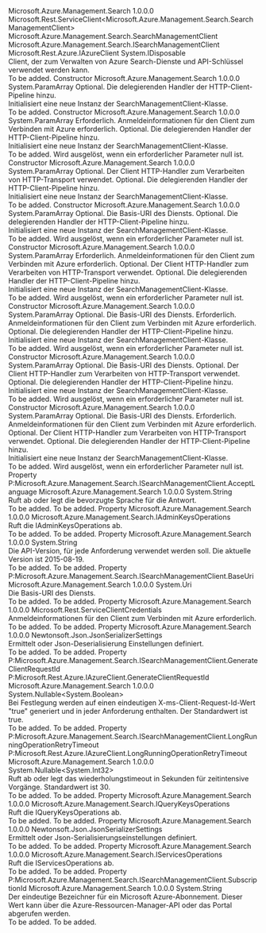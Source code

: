 <Type Name="SearchManagementClient" FullName="Microsoft.Azure.Management.Search.SearchManagementClient">
  <TypeSignature Language="C#" Value="public class SearchManagementClient : Microsoft.Rest.ServiceClient&lt;Microsoft.Azure.Management.Search.SearchManagementClient&gt;, IDisposable, Microsoft.Azure.Management.Search.ISearchManagementClient, Microsoft.Rest.Azure.IAzureClient" />
  <TypeSignature Language="ILAsm" Value=".class public auto ansi beforefieldinit SearchManagementClient extends Microsoft.Rest.ServiceClient`1&lt;class Microsoft.Azure.Management.Search.SearchManagementClient&gt; implements class Microsoft.Azure.Management.Search.ISearchManagementClient, class Microsoft.Rest.Azure.IAzureClient, class System.IDisposable" />
  <TypeSignature Language="DocId" Value="T:Microsoft.Azure.Management.Search.SearchManagementClient" />
  <TypeSignature Language="VB.NET" Value="Public Class SearchManagementClient&#xA;Inherits ServiceClient(Of SearchManagementClient)&#xA;Implements IAzureClient, IDisposable, ISearchManagementClient" />
  <TypeSignature Language="F#" Value="type SearchManagementClient = class&#xA;    inherit ServiceClient&lt;SearchManagementClient&gt;&#xA;    interface ISearchManagementClient&#xA;    interface IDisposable&#xA;    interface IAzureClient" />
  <AssemblyInfo>
    <AssemblyName>Microsoft.Azure.Management.Search</AssemblyName>
    <AssemblyVersion>1.0.0.0</AssemblyVersion>
  </AssemblyInfo>
  <Base>
    <BaseTypeName>Microsoft.Rest.ServiceClient&lt;Microsoft.Azure.Management.Search.SearchManagementClient&gt;</BaseTypeName>
    <BaseTypeArguments>
      <BaseTypeArgument TypeParamName="!0">Microsoft.Azure.Management.Search.SearchManagementClient</BaseTypeArgument>
    </BaseTypeArguments>
  </Base>
  <Interfaces>
    <Interface>
      <InterfaceName>Microsoft.Azure.Management.Search.ISearchManagementClient</InterfaceName>
    </Interface>
    <Interface>
      <InterfaceName>Microsoft.Rest.Azure.IAzureClient</InterfaceName>
    </Interface>
    <Interface>
      <InterfaceName>System.IDisposable</InterfaceName>
    </Interface>
  </Interfaces>
  <Docs>
    <summary>
            Client, der zum Verwalten von Azure Search-Dienste und API-Schlüssel verwendet werden kann.
            </summary>
    <remarks>To be added.</remarks>
  </Docs>
  <Members>
    <Member MemberName=".ctor">
      <MemberSignature Language="C#" Value="protected SearchManagementClient (params System.Net.Http.DelegatingHandler[] handlers);" />
      <MemberSignature Language="ILAsm" Value=".method familyhidebysig specialname rtspecialname instance void .ctor(class System.Net.Http.DelegatingHandler[] handlers) cil managed" />
      <MemberSignature Language="DocId" Value="M:Microsoft.Azure.Management.Search.SearchManagementClient.#ctor(System.Net.Http.DelegatingHandler[])" />
      <MemberSignature Language="VB.NET" Value="Protected Sub New (ParamArray handlers As DelegatingHandler())" />
      <MemberSignature Language="F#" Value="new Microsoft.Azure.Management.Search.SearchManagementClient : System.Net.Http.DelegatingHandler[] -&gt; Microsoft.Azure.Management.Search.SearchManagementClient" Usage="new Microsoft.Azure.Management.Search.SearchManagementClient handlers" />
      <MemberType>Constructor</MemberType>
      <AssemblyInfo>
        <AssemblyName>Microsoft.Azure.Management.Search</AssemblyName>
        <AssemblyVersion>1.0.0.0</AssemblyVersion>
      </AssemblyInfo>
      <Parameters>
        <Parameter Name="handlers" Type="System.Net.Http.DelegatingHandler[]">
          <Attributes>
            <Attribute>
              <AttributeName>System.ParamArray</AttributeName>
            </Attribute>
          </Attributes>
        </Parameter>
      </Parameters>
      <Docs>
        <param name="handlers">
            Optional. Die delegierenden Handler der HTTP-Client-Pipeline hinzu.
            </param>
        <summary>
            Initialisiert eine neue Instanz der SearchManagementClient-Klasse.
            </summary>
        <remarks>To be added.</remarks>
      </Docs>
    </Member>
    <Member MemberName=".ctor">
      <MemberSignature Language="C#" Value="public SearchManagementClient (Microsoft.Rest.ServiceClientCredentials credentials, params System.Net.Http.DelegatingHandler[] handlers);" />
      <MemberSignature Language="ILAsm" Value=".method public hidebysig specialname rtspecialname instance void .ctor(class Microsoft.Rest.ServiceClientCredentials credentials, class System.Net.Http.DelegatingHandler[] handlers) cil managed" />
      <MemberSignature Language="DocId" Value="M:Microsoft.Azure.Management.Search.SearchManagementClient.#ctor(Microsoft.Rest.ServiceClientCredentials,System.Net.Http.DelegatingHandler[])" />
      <MemberSignature Language="VB.NET" Value="Public Sub New (credentials As ServiceClientCredentials, ParamArray handlers As DelegatingHandler())" />
      <MemberSignature Language="F#" Value="new Microsoft.Azure.Management.Search.SearchManagementClient : Microsoft.Rest.ServiceClientCredentials * System.Net.Http.DelegatingHandler[] -&gt; Microsoft.Azure.Management.Search.SearchManagementClient" Usage="new Microsoft.Azure.Management.Search.SearchManagementClient (credentials, handlers)" />
      <MemberType>Constructor</MemberType>
      <AssemblyInfo>
        <AssemblyName>Microsoft.Azure.Management.Search</AssemblyName>
        <AssemblyVersion>1.0.0.0</AssemblyVersion>
      </AssemblyInfo>
      <Parameters>
        <Parameter Name="credentials" Type="Microsoft.Rest.ServiceClientCredentials" />
        <Parameter Name="handlers" Type="System.Net.Http.DelegatingHandler[]">
          <Attributes>
            <Attribute>
              <AttributeName>System.ParamArray</AttributeName>
            </Attribute>
          </Attributes>
        </Parameter>
      </Parameters>
      <Docs>
        <param name="credentials">
            Erforderlich. Anmeldeinformationen für den Client zum Verbinden mit Azure erforderlich.
            </param>
        <param name="handlers">
            Optional. Die delegierenden Handler der HTTP-Client-Pipeline hinzu.
            </param>
        <summary>
            Initialisiert eine neue Instanz der SearchManagementClient-Klasse.
            </summary>
        <remarks>To be added.</remarks>
        <exception cref="T:System.ArgumentNullException">
            Wird ausgelöst, wenn ein erforderlicher Parameter null ist.
            </exception>
      </Docs>
    </Member>
    <Member MemberName=".ctor">
      <MemberSignature Language="C#" Value="protected SearchManagementClient (System.Net.Http.HttpClientHandler rootHandler, params System.Net.Http.DelegatingHandler[] handlers);" />
      <MemberSignature Language="ILAsm" Value=".method familyhidebysig specialname rtspecialname instance void .ctor(class System.Net.Http.HttpClientHandler rootHandler, class System.Net.Http.DelegatingHandler[] handlers) cil managed" />
      <MemberSignature Language="DocId" Value="M:Microsoft.Azure.Management.Search.SearchManagementClient.#ctor(System.Net.Http.HttpClientHandler,System.Net.Http.DelegatingHandler[])" />
      <MemberSignature Language="VB.NET" Value="Protected Sub New (rootHandler As HttpClientHandler, ParamArray handlers As DelegatingHandler())" />
      <MemberSignature Language="F#" Value="new Microsoft.Azure.Management.Search.SearchManagementClient : System.Net.Http.HttpClientHandler * System.Net.Http.DelegatingHandler[] -&gt; Microsoft.Azure.Management.Search.SearchManagementClient" Usage="new Microsoft.Azure.Management.Search.SearchManagementClient (rootHandler, handlers)" />
      <MemberType>Constructor</MemberType>
      <AssemblyInfo>
        <AssemblyName>Microsoft.Azure.Management.Search</AssemblyName>
        <AssemblyVersion>1.0.0.0</AssemblyVersion>
      </AssemblyInfo>
      <Parameters>
        <Parameter Name="rootHandler" Type="System.Net.Http.HttpClientHandler" />
        <Parameter Name="handlers" Type="System.Net.Http.DelegatingHandler[]">
          <Attributes>
            <Attribute>
              <AttributeName>System.ParamArray</AttributeName>
            </Attribute>
          </Attributes>
        </Parameter>
      </Parameters>
      <Docs>
        <param name="rootHandler">
            Optional. Der Client HTTP-Handler zum Verarbeiten von HTTP-Transport verwendet.
            </param>
        <param name="handlers">
            Optional. Die delegierenden Handler der HTTP-Client-Pipeline hinzu.
            </param>
        <summary>
            Initialisiert eine neue Instanz der SearchManagementClient-Klasse.
            </summary>
        <remarks>To be added.</remarks>
      </Docs>
    </Member>
    <Member MemberName=".ctor">
      <MemberSignature Language="C#" Value="protected SearchManagementClient (Uri baseUri, params System.Net.Http.DelegatingHandler[] handlers);" />
      <MemberSignature Language="ILAsm" Value=".method familyhidebysig specialname rtspecialname instance void .ctor(class System.Uri baseUri, class System.Net.Http.DelegatingHandler[] handlers) cil managed" />
      <MemberSignature Language="DocId" Value="M:Microsoft.Azure.Management.Search.SearchManagementClient.#ctor(System.Uri,System.Net.Http.DelegatingHandler[])" />
      <MemberSignature Language="VB.NET" Value="Protected Sub New (baseUri As Uri, ParamArray handlers As DelegatingHandler())" />
      <MemberSignature Language="F#" Value="new Microsoft.Azure.Management.Search.SearchManagementClient : Uri * System.Net.Http.DelegatingHandler[] -&gt; Microsoft.Azure.Management.Search.SearchManagementClient" Usage="new Microsoft.Azure.Management.Search.SearchManagementClient (baseUri, handlers)" />
      <MemberType>Constructor</MemberType>
      <AssemblyInfo>
        <AssemblyName>Microsoft.Azure.Management.Search</AssemblyName>
        <AssemblyVersion>1.0.0.0</AssemblyVersion>
      </AssemblyInfo>
      <Parameters>
        <Parameter Name="baseUri" Type="System.Uri" />
        <Parameter Name="handlers" Type="System.Net.Http.DelegatingHandler[]">
          <Attributes>
            <Attribute>
              <AttributeName>System.ParamArray</AttributeName>
            </Attribute>
          </Attributes>
        </Parameter>
      </Parameters>
      <Docs>
        <param name="baseUri">
            Optional. Die Basis-URI des Diensts.
            </param>
        <param name="handlers">
            Optional. Die delegierenden Handler der HTTP-Client-Pipeline hinzu.
            </param>
        <summary>
            Initialisiert eine neue Instanz der SearchManagementClient-Klasse.
            </summary>
        <remarks>To be added.</remarks>
        <exception cref="T:System.ArgumentNullException">
            Wird ausgelöst, wenn ein erforderlicher Parameter null ist.
            </exception>
      </Docs>
    </Member>
    <Member MemberName=".ctor">
      <MemberSignature Language="C#" Value="public SearchManagementClient (Microsoft.Rest.ServiceClientCredentials credentials, System.Net.Http.HttpClientHandler rootHandler, params System.Net.Http.DelegatingHandler[] handlers);" />
      <MemberSignature Language="ILAsm" Value=".method public hidebysig specialname rtspecialname instance void .ctor(class Microsoft.Rest.ServiceClientCredentials credentials, class System.Net.Http.HttpClientHandler rootHandler, class System.Net.Http.DelegatingHandler[] handlers) cil managed" />
      <MemberSignature Language="DocId" Value="M:Microsoft.Azure.Management.Search.SearchManagementClient.#ctor(Microsoft.Rest.ServiceClientCredentials,System.Net.Http.HttpClientHandler,System.Net.Http.DelegatingHandler[])" />
      <MemberSignature Language="VB.NET" Value="Public Sub New (credentials As ServiceClientCredentials, rootHandler As HttpClientHandler, ParamArray handlers As DelegatingHandler())" />
      <MemberSignature Language="F#" Value="new Microsoft.Azure.Management.Search.SearchManagementClient : Microsoft.Rest.ServiceClientCredentials * System.Net.Http.HttpClientHandler * System.Net.Http.DelegatingHandler[] -&gt; Microsoft.Azure.Management.Search.SearchManagementClient" Usage="new Microsoft.Azure.Management.Search.SearchManagementClient (credentials, rootHandler, handlers)" />
      <MemberType>Constructor</MemberType>
      <AssemblyInfo>
        <AssemblyName>Microsoft.Azure.Management.Search</AssemblyName>
        <AssemblyVersion>1.0.0.0</AssemblyVersion>
      </AssemblyInfo>
      <Parameters>
        <Parameter Name="credentials" Type="Microsoft.Rest.ServiceClientCredentials" />
        <Parameter Name="rootHandler" Type="System.Net.Http.HttpClientHandler" />
        <Parameter Name="handlers" Type="System.Net.Http.DelegatingHandler[]">
          <Attributes>
            <Attribute>
              <AttributeName>System.ParamArray</AttributeName>
            </Attribute>
          </Attributes>
        </Parameter>
      </Parameters>
      <Docs>
        <param name="credentials">
            Erforderlich. Anmeldeinformationen für den Client zum Verbinden mit Azure erforderlich.
            </param>
        <param name="rootHandler">
            Optional. Der Client HTTP-Handler zum Verarbeiten von HTTP-Transport verwendet.
            </param>
        <param name="handlers">
            Optional. Die delegierenden Handler der HTTP-Client-Pipeline hinzu.
            </param>
        <summary>
            Initialisiert eine neue Instanz der SearchManagementClient-Klasse.
            </summary>
        <remarks>To be added.</remarks>
        <exception cref="T:System.ArgumentNullException">
            Wird ausgelöst, wenn ein erforderlicher Parameter null ist.
            </exception>
      </Docs>
    </Member>
    <Member MemberName=".ctor">
      <MemberSignature Language="C#" Value="public SearchManagementClient (Uri baseUri, Microsoft.Rest.ServiceClientCredentials credentials, params System.Net.Http.DelegatingHandler[] handlers);" />
      <MemberSignature Language="ILAsm" Value=".method public hidebysig specialname rtspecialname instance void .ctor(class System.Uri baseUri, class Microsoft.Rest.ServiceClientCredentials credentials, class System.Net.Http.DelegatingHandler[] handlers) cil managed" />
      <MemberSignature Language="DocId" Value="M:Microsoft.Azure.Management.Search.SearchManagementClient.#ctor(System.Uri,Microsoft.Rest.ServiceClientCredentials,System.Net.Http.DelegatingHandler[])" />
      <MemberSignature Language="VB.NET" Value="Public Sub New (baseUri As Uri, credentials As ServiceClientCredentials, ParamArray handlers As DelegatingHandler())" />
      <MemberSignature Language="F#" Value="new Microsoft.Azure.Management.Search.SearchManagementClient : Uri * Microsoft.Rest.ServiceClientCredentials * System.Net.Http.DelegatingHandler[] -&gt; Microsoft.Azure.Management.Search.SearchManagementClient" Usage="new Microsoft.Azure.Management.Search.SearchManagementClient (baseUri, credentials, handlers)" />
      <MemberType>Constructor</MemberType>
      <AssemblyInfo>
        <AssemblyName>Microsoft.Azure.Management.Search</AssemblyName>
        <AssemblyVersion>1.0.0.0</AssemblyVersion>
      </AssemblyInfo>
      <Parameters>
        <Parameter Name="baseUri" Type="System.Uri" />
        <Parameter Name="credentials" Type="Microsoft.Rest.ServiceClientCredentials" />
        <Parameter Name="handlers" Type="System.Net.Http.DelegatingHandler[]">
          <Attributes>
            <Attribute>
              <AttributeName>System.ParamArray</AttributeName>
            </Attribute>
          </Attributes>
        </Parameter>
      </Parameters>
      <Docs>
        <param name="baseUri">
            Optional. Die Basis-URI des Diensts.
            </param>
        <param name="credentials">
            Erforderlich. Anmeldeinformationen für den Client zum Verbinden mit Azure erforderlich.
            </param>
        <param name="handlers">
            Optional. Die delegierenden Handler der HTTP-Client-Pipeline hinzu.
            </param>
        <summary>
            Initialisiert eine neue Instanz der SearchManagementClient-Klasse.
            </summary>
        <remarks>To be added.</remarks>
        <exception cref="T:System.ArgumentNullException">
            Wird ausgelöst, wenn ein erforderlicher Parameter null ist.
            </exception>
      </Docs>
    </Member>
    <Member MemberName=".ctor">
      <MemberSignature Language="C#" Value="protected SearchManagementClient (Uri baseUri, System.Net.Http.HttpClientHandler rootHandler, params System.Net.Http.DelegatingHandler[] handlers);" />
      <MemberSignature Language="ILAsm" Value=".method familyhidebysig specialname rtspecialname instance void .ctor(class System.Uri baseUri, class System.Net.Http.HttpClientHandler rootHandler, class System.Net.Http.DelegatingHandler[] handlers) cil managed" />
      <MemberSignature Language="DocId" Value="M:Microsoft.Azure.Management.Search.SearchManagementClient.#ctor(System.Uri,System.Net.Http.HttpClientHandler,System.Net.Http.DelegatingHandler[])" />
      <MemberSignature Language="VB.NET" Value="Protected Sub New (baseUri As Uri, rootHandler As HttpClientHandler, ParamArray handlers As DelegatingHandler())" />
      <MemberSignature Language="F#" Value="new Microsoft.Azure.Management.Search.SearchManagementClient : Uri * System.Net.Http.HttpClientHandler * System.Net.Http.DelegatingHandler[] -&gt; Microsoft.Azure.Management.Search.SearchManagementClient" Usage="new Microsoft.Azure.Management.Search.SearchManagementClient (baseUri, rootHandler, handlers)" />
      <MemberType>Constructor</MemberType>
      <AssemblyInfo>
        <AssemblyName>Microsoft.Azure.Management.Search</AssemblyName>
        <AssemblyVersion>1.0.0.0</AssemblyVersion>
      </AssemblyInfo>
      <Parameters>
        <Parameter Name="baseUri" Type="System.Uri" />
        <Parameter Name="rootHandler" Type="System.Net.Http.HttpClientHandler" />
        <Parameter Name="handlers" Type="System.Net.Http.DelegatingHandler[]">
          <Attributes>
            <Attribute>
              <AttributeName>System.ParamArray</AttributeName>
            </Attribute>
          </Attributes>
        </Parameter>
      </Parameters>
      <Docs>
        <param name="baseUri">
            Optional. Die Basis-URI des Diensts.
            </param>
        <param name="rootHandler">
            Optional. Der Client HTTP-Handler zum Verarbeiten von HTTP-Transport verwendet.
            </param>
        <param name="handlers">
            Optional. Die delegierenden Handler der HTTP-Client-Pipeline hinzu.
            </param>
        <summary>
            Initialisiert eine neue Instanz der SearchManagementClient-Klasse.
            </summary>
        <remarks>To be added.</remarks>
        <exception cref="T:System.ArgumentNullException">
            Wird ausgelöst, wenn ein erforderlicher Parameter null ist.
            </exception>
      </Docs>
    </Member>
    <Member MemberName=".ctor">
      <MemberSignature Language="C#" Value="public SearchManagementClient (Uri baseUri, Microsoft.Rest.ServiceClientCredentials credentials, System.Net.Http.HttpClientHandler rootHandler, params System.Net.Http.DelegatingHandler[] handlers);" />
      <MemberSignature Language="ILAsm" Value=".method public hidebysig specialname rtspecialname instance void .ctor(class System.Uri baseUri, class Microsoft.Rest.ServiceClientCredentials credentials, class System.Net.Http.HttpClientHandler rootHandler, class System.Net.Http.DelegatingHandler[] handlers) cil managed" />
      <MemberSignature Language="DocId" Value="M:Microsoft.Azure.Management.Search.SearchManagementClient.#ctor(System.Uri,Microsoft.Rest.ServiceClientCredentials,System.Net.Http.HttpClientHandler,System.Net.Http.DelegatingHandler[])" />
      <MemberSignature Language="VB.NET" Value="Public Sub New (baseUri As Uri, credentials As ServiceClientCredentials, rootHandler As HttpClientHandler, ParamArray handlers As DelegatingHandler())" />
      <MemberSignature Language="F#" Value="new Microsoft.Azure.Management.Search.SearchManagementClient : Uri * Microsoft.Rest.ServiceClientCredentials * System.Net.Http.HttpClientHandler * System.Net.Http.DelegatingHandler[] -&gt; Microsoft.Azure.Management.Search.SearchManagementClient" Usage="new Microsoft.Azure.Management.Search.SearchManagementClient (baseUri, credentials, rootHandler, handlers)" />
      <MemberType>Constructor</MemberType>
      <AssemblyInfo>
        <AssemblyName>Microsoft.Azure.Management.Search</AssemblyName>
        <AssemblyVersion>1.0.0.0</AssemblyVersion>
      </AssemblyInfo>
      <Parameters>
        <Parameter Name="baseUri" Type="System.Uri" />
        <Parameter Name="credentials" Type="Microsoft.Rest.ServiceClientCredentials" />
        <Parameter Name="rootHandler" Type="System.Net.Http.HttpClientHandler" />
        <Parameter Name="handlers" Type="System.Net.Http.DelegatingHandler[]">
          <Attributes>
            <Attribute>
              <AttributeName>System.ParamArray</AttributeName>
            </Attribute>
          </Attributes>
        </Parameter>
      </Parameters>
      <Docs>
        <param name="baseUri">
            Optional. Die Basis-URI des Diensts.
            </param>
        <param name="credentials">
            Erforderlich. Anmeldeinformationen für den Client zum Verbinden mit Azure erforderlich.
            </param>
        <param name="rootHandler">
            Optional. Der Client HTTP-Handler zum Verarbeiten von HTTP-Transport verwendet.
            </param>
        <param name="handlers">
            Optional. Die delegierenden Handler der HTTP-Client-Pipeline hinzu.
            </param>
        <summary>
            Initialisiert eine neue Instanz der SearchManagementClient-Klasse.
            </summary>
        <remarks>To be added.</remarks>
        <exception cref="T:System.ArgumentNullException">
            Wird ausgelöst, wenn ein erforderlicher Parameter null ist.
            </exception>
      </Docs>
    </Member>
    <Member MemberName="AcceptLanguage">
      <MemberSignature Language="C#" Value="public string AcceptLanguage { get; set; }" />
      <MemberSignature Language="ILAsm" Value=".property instance string AcceptLanguage" />
      <MemberSignature Language="DocId" Value="P:Microsoft.Azure.Management.Search.SearchManagementClient.AcceptLanguage" />
      <MemberSignature Language="VB.NET" Value="Public Property AcceptLanguage As String" />
      <MemberSignature Language="F#" Value="member this.AcceptLanguage : string with get, set" Usage="Microsoft.Azure.Management.Search.SearchManagementClient.AcceptLanguage" />
      <MemberType>Property</MemberType>
      <Implements>
        <InterfaceMember>P:Microsoft.Azure.Management.Search.ISearchManagementClient.AcceptLanguage</InterfaceMember>
      </Implements>
      <AssemblyInfo>
        <AssemblyName>Microsoft.Azure.Management.Search</AssemblyName>
        <AssemblyVersion>1.0.0.0</AssemblyVersion>
      </AssemblyInfo>
      <ReturnValue>
        <ReturnType>System.String</ReturnType>
      </ReturnValue>
      <Docs>
        <summary>
            Ruft ab oder legt die bevorzugte Sprache für die Antwort.
            </summary>
        <value>To be added.</value>
        <remarks>To be added.</remarks>
      </Docs>
    </Member>
    <Member MemberName="AdminKeys">
      <MemberSignature Language="C#" Value="public Microsoft.Azure.Management.Search.IAdminKeysOperations AdminKeys { get; }" />
      <MemberSignature Language="ILAsm" Value=".property instance class Microsoft.Azure.Management.Search.IAdminKeysOperations AdminKeys" />
      <MemberSignature Language="DocId" Value="P:Microsoft.Azure.Management.Search.SearchManagementClient.AdminKeys" />
      <MemberSignature Language="VB.NET" Value="Public ReadOnly Property AdminKeys As IAdminKeysOperations" />
      <MemberSignature Language="F#" Value="member this.AdminKeys : Microsoft.Azure.Management.Search.IAdminKeysOperations" Usage="Microsoft.Azure.Management.Search.SearchManagementClient.AdminKeys" />
      <MemberType>Property</MemberType>
      <AssemblyInfo>
        <AssemblyName>Microsoft.Azure.Management.Search</AssemblyName>
        <AssemblyVersion>1.0.0.0</AssemblyVersion>
      </AssemblyInfo>
      <ReturnValue>
        <ReturnType>Microsoft.Azure.Management.Search.IAdminKeysOperations</ReturnType>
      </ReturnValue>
      <Docs>
        <summary>
            Ruft die IAdminKeysOperations ab.
            </summary>
        <value>To be added.</value>
        <remarks>To be added.</remarks>
      </Docs>
    </Member>
    <Member MemberName="ApiVersion">
      <MemberSignature Language="C#" Value="public string ApiVersion { get; }" />
      <MemberSignature Language="ILAsm" Value=".property instance string ApiVersion" />
      <MemberSignature Language="DocId" Value="P:Microsoft.Azure.Management.Search.SearchManagementClient.ApiVersion" />
      <MemberSignature Language="VB.NET" Value="Public ReadOnly Property ApiVersion As String" />
      <MemberSignature Language="F#" Value="member this.ApiVersion : string" Usage="Microsoft.Azure.Management.Search.SearchManagementClient.ApiVersion" />
      <MemberType>Property</MemberType>
      <AssemblyInfo>
        <AssemblyName>Microsoft.Azure.Management.Search</AssemblyName>
        <AssemblyVersion>1.0.0.0</AssemblyVersion>
      </AssemblyInfo>
      <ReturnValue>
        <ReturnType>System.String</ReturnType>
      </ReturnValue>
      <Docs>
        <summary>
            Die API-Version, für jede Anforderung verwendet werden soll. Die aktuelle Version ist 2015-08-19.
            </summary>
        <value>To be added.</value>
        <remarks>To be added.</remarks>
      </Docs>
    </Member>
    <Member MemberName="BaseUri">
      <MemberSignature Language="C#" Value="public Uri BaseUri { get; set; }" />
      <MemberSignature Language="ILAsm" Value=".property instance class System.Uri BaseUri" />
      <MemberSignature Language="DocId" Value="P:Microsoft.Azure.Management.Search.SearchManagementClient.BaseUri" />
      <MemberSignature Language="VB.NET" Value="Public Property BaseUri As Uri" />
      <MemberSignature Language="F#" Value="member this.BaseUri : Uri with get, set" Usage="Microsoft.Azure.Management.Search.SearchManagementClient.BaseUri" />
      <MemberType>Property</MemberType>
      <Implements>
        <InterfaceMember>P:Microsoft.Azure.Management.Search.ISearchManagementClient.BaseUri</InterfaceMember>
      </Implements>
      <AssemblyInfo>
        <AssemblyName>Microsoft.Azure.Management.Search</AssemblyName>
        <AssemblyVersion>1.0.0.0</AssemblyVersion>
      </AssemblyInfo>
      <ReturnValue>
        <ReturnType>System.Uri</ReturnType>
      </ReturnValue>
      <Docs>
        <summary>
            Die Basis-URI des Diensts.
            </summary>
        <value>To be added.</value>
        <remarks>To be added.</remarks>
      </Docs>
    </Member>
    <Member MemberName="Credentials">
      <MemberSignature Language="C#" Value="public Microsoft.Rest.ServiceClientCredentials Credentials { get; }" />
      <MemberSignature Language="ILAsm" Value=".property instance class Microsoft.Rest.ServiceClientCredentials Credentials" />
      <MemberSignature Language="DocId" Value="P:Microsoft.Azure.Management.Search.SearchManagementClient.Credentials" />
      <MemberSignature Language="VB.NET" Value="Public ReadOnly Property Credentials As ServiceClientCredentials" />
      <MemberSignature Language="F#" Value="member this.Credentials : Microsoft.Rest.ServiceClientCredentials" Usage="Microsoft.Azure.Management.Search.SearchManagementClient.Credentials" />
      <MemberType>Property</MemberType>
      <AssemblyInfo>
        <AssemblyName>Microsoft.Azure.Management.Search</AssemblyName>
        <AssemblyVersion>1.0.0.0</AssemblyVersion>
      </AssemblyInfo>
      <ReturnValue>
        <ReturnType>Microsoft.Rest.ServiceClientCredentials</ReturnType>
      </ReturnValue>
      <Docs>
        <summary>
            Anmeldeinformationen für den Client zum Verbinden mit Azure erforderlich.
            </summary>
        <value>To be added.</value>
        <remarks>To be added.</remarks>
      </Docs>
    </Member>
    <Member MemberName="DeserializationSettings">
      <MemberSignature Language="C#" Value="public Newtonsoft.Json.JsonSerializerSettings DeserializationSettings { get; }" />
      <MemberSignature Language="ILAsm" Value=".property instance class Newtonsoft.Json.JsonSerializerSettings DeserializationSettings" />
      <MemberSignature Language="DocId" Value="P:Microsoft.Azure.Management.Search.SearchManagementClient.DeserializationSettings" />
      <MemberSignature Language="VB.NET" Value="Public ReadOnly Property DeserializationSettings As JsonSerializerSettings" />
      <MemberSignature Language="F#" Value="member this.DeserializationSettings : Newtonsoft.Json.JsonSerializerSettings" Usage="Microsoft.Azure.Management.Search.SearchManagementClient.DeserializationSettings" />
      <MemberType>Property</MemberType>
      <AssemblyInfo>
        <AssemblyName>Microsoft.Azure.Management.Search</AssemblyName>
        <AssemblyVersion>1.0.0.0</AssemblyVersion>
      </AssemblyInfo>
      <ReturnValue>
        <ReturnType>Newtonsoft.Json.JsonSerializerSettings</ReturnType>
      </ReturnValue>
      <Docs>
        <summary>
            Ermittelt oder Json-Deserialisierung Einstellungen definiert.
            </summary>
        <value>To be added.</value>
        <remarks>To be added.</remarks>
      </Docs>
    </Member>
    <Member MemberName="GenerateClientRequestId">
      <MemberSignature Language="C#" Value="public Nullable&lt;bool&gt; GenerateClientRequestId { get; set; }" />
      <MemberSignature Language="ILAsm" Value=".property instance valuetype System.Nullable`1&lt;bool&gt; GenerateClientRequestId" />
      <MemberSignature Language="DocId" Value="P:Microsoft.Azure.Management.Search.SearchManagementClient.GenerateClientRequestId" />
      <MemberSignature Language="VB.NET" Value="Public Property GenerateClientRequestId As Nullable(Of Boolean)" />
      <MemberSignature Language="F#" Value="member this.GenerateClientRequestId : Nullable&lt;bool&gt; with get, set" Usage="Microsoft.Azure.Management.Search.SearchManagementClient.GenerateClientRequestId" />
      <MemberType>Property</MemberType>
      <Implements>
        <InterfaceMember>P:Microsoft.Azure.Management.Search.ISearchManagementClient.GenerateClientRequestId</InterfaceMember>
        <InterfaceMember>P:Microsoft.Rest.Azure.IAzureClient.GenerateClientRequestId</InterfaceMember>
      </Implements>
      <AssemblyInfo>
        <AssemblyName>Microsoft.Azure.Management.Search</AssemblyName>
        <AssemblyVersion>1.0.0.0</AssemblyVersion>
      </AssemblyInfo>
      <ReturnValue>
        <ReturnType>System.Nullable&lt;System.Boolean&gt;</ReturnType>
      </ReturnValue>
      <Docs>
        <summary>
            Bei Festlegung werden auf einen eindeutigen X-ms-Client-Request-Id-Wert "true" generiert und in jeder Anforderung enthalten. Der Standardwert ist true.
            </summary>
        <value>To be added.</value>
        <remarks>To be added.</remarks>
      </Docs>
    </Member>
    <Member MemberName="LongRunningOperationRetryTimeout">
      <MemberSignature Language="C#" Value="public Nullable&lt;int&gt; LongRunningOperationRetryTimeout { get; set; }" />
      <MemberSignature Language="ILAsm" Value=".property instance valuetype System.Nullable`1&lt;int32&gt; LongRunningOperationRetryTimeout" />
      <MemberSignature Language="DocId" Value="P:Microsoft.Azure.Management.Search.SearchManagementClient.LongRunningOperationRetryTimeout" />
      <MemberSignature Language="VB.NET" Value="Public Property LongRunningOperationRetryTimeout As Nullable(Of Integer)" />
      <MemberSignature Language="F#" Value="member this.LongRunningOperationRetryTimeout : Nullable&lt;int&gt; with get, set" Usage="Microsoft.Azure.Management.Search.SearchManagementClient.LongRunningOperationRetryTimeout" />
      <MemberType>Property</MemberType>
      <Implements>
        <InterfaceMember>P:Microsoft.Azure.Management.Search.ISearchManagementClient.LongRunningOperationRetryTimeout</InterfaceMember>
        <InterfaceMember>P:Microsoft.Rest.Azure.IAzureClient.LongRunningOperationRetryTimeout</InterfaceMember>
      </Implements>
      <AssemblyInfo>
        <AssemblyName>Microsoft.Azure.Management.Search</AssemblyName>
        <AssemblyVersion>1.0.0.0</AssemblyVersion>
      </AssemblyInfo>
      <ReturnValue>
        <ReturnType>System.Nullable&lt;System.Int32&gt;</ReturnType>
      </ReturnValue>
      <Docs>
        <summary>
            Ruft ab oder legt das wiederholungstimeout in Sekunden für zeitintensive Vorgänge.
            Standardwert ist 30.
            </summary>
        <value>To be added.</value>
        <remarks>To be added.</remarks>
      </Docs>
    </Member>
    <Member MemberName="QueryKeys">
      <MemberSignature Language="C#" Value="public Microsoft.Azure.Management.Search.IQueryKeysOperations QueryKeys { get; }" />
      <MemberSignature Language="ILAsm" Value=".property instance class Microsoft.Azure.Management.Search.IQueryKeysOperations QueryKeys" />
      <MemberSignature Language="DocId" Value="P:Microsoft.Azure.Management.Search.SearchManagementClient.QueryKeys" />
      <MemberSignature Language="VB.NET" Value="Public ReadOnly Property QueryKeys As IQueryKeysOperations" />
      <MemberSignature Language="F#" Value="member this.QueryKeys : Microsoft.Azure.Management.Search.IQueryKeysOperations" Usage="Microsoft.Azure.Management.Search.SearchManagementClient.QueryKeys" />
      <MemberType>Property</MemberType>
      <AssemblyInfo>
        <AssemblyName>Microsoft.Azure.Management.Search</AssemblyName>
        <AssemblyVersion>1.0.0.0</AssemblyVersion>
      </AssemblyInfo>
      <ReturnValue>
        <ReturnType>Microsoft.Azure.Management.Search.IQueryKeysOperations</ReturnType>
      </ReturnValue>
      <Docs>
        <summary>
            Ruft die IQueryKeysOperations ab.
            </summary>
        <value>To be added.</value>
        <remarks>To be added.</remarks>
      </Docs>
    </Member>
    <Member MemberName="SerializationSettings">
      <MemberSignature Language="C#" Value="public Newtonsoft.Json.JsonSerializerSettings SerializationSettings { get; }" />
      <MemberSignature Language="ILAsm" Value=".property instance class Newtonsoft.Json.JsonSerializerSettings SerializationSettings" />
      <MemberSignature Language="DocId" Value="P:Microsoft.Azure.Management.Search.SearchManagementClient.SerializationSettings" />
      <MemberSignature Language="VB.NET" Value="Public ReadOnly Property SerializationSettings As JsonSerializerSettings" />
      <MemberSignature Language="F#" Value="member this.SerializationSettings : Newtonsoft.Json.JsonSerializerSettings" Usage="Microsoft.Azure.Management.Search.SearchManagementClient.SerializationSettings" />
      <MemberType>Property</MemberType>
      <AssemblyInfo>
        <AssemblyName>Microsoft.Azure.Management.Search</AssemblyName>
        <AssemblyVersion>1.0.0.0</AssemblyVersion>
      </AssemblyInfo>
      <ReturnValue>
        <ReturnType>Newtonsoft.Json.JsonSerializerSettings</ReturnType>
      </ReturnValue>
      <Docs>
        <summary>
            Ermittelt oder Json-Serialisierungseinstellungen definiert.
            </summary>
        <value>To be added.</value>
        <remarks>To be added.</remarks>
      </Docs>
    </Member>
    <Member MemberName="Services">
      <MemberSignature Language="C#" Value="public Microsoft.Azure.Management.Search.IServicesOperations Services { get; }" />
      <MemberSignature Language="ILAsm" Value=".property instance class Microsoft.Azure.Management.Search.IServicesOperations Services" />
      <MemberSignature Language="DocId" Value="P:Microsoft.Azure.Management.Search.SearchManagementClient.Services" />
      <MemberSignature Language="VB.NET" Value="Public ReadOnly Property Services As IServicesOperations" />
      <MemberSignature Language="F#" Value="member this.Services : Microsoft.Azure.Management.Search.IServicesOperations" Usage="Microsoft.Azure.Management.Search.SearchManagementClient.Services" />
      <MemberType>Property</MemberType>
      <AssemblyInfo>
        <AssemblyName>Microsoft.Azure.Management.Search</AssemblyName>
        <AssemblyVersion>1.0.0.0</AssemblyVersion>
      </AssemblyInfo>
      <ReturnValue>
        <ReturnType>Microsoft.Azure.Management.Search.IServicesOperations</ReturnType>
      </ReturnValue>
      <Docs>
        <summary>
            Ruft die IServicesOperations ab.
            </summary>
        <value>To be added.</value>
        <remarks>To be added.</remarks>
      </Docs>
    </Member>
    <Member MemberName="SubscriptionId">
      <MemberSignature Language="C#" Value="public string SubscriptionId { get; set; }" />
      <MemberSignature Language="ILAsm" Value=".property instance string SubscriptionId" />
      <MemberSignature Language="DocId" Value="P:Microsoft.Azure.Management.Search.SearchManagementClient.SubscriptionId" />
      <MemberSignature Language="VB.NET" Value="Public Property SubscriptionId As String" />
      <MemberSignature Language="F#" Value="member this.SubscriptionId : string with get, set" Usage="Microsoft.Azure.Management.Search.SearchManagementClient.SubscriptionId" />
      <MemberType>Property</MemberType>
      <Implements>
        <InterfaceMember>P:Microsoft.Azure.Management.Search.ISearchManagementClient.SubscriptionId</InterfaceMember>
      </Implements>
      <AssemblyInfo>
        <AssemblyName>Microsoft.Azure.Management.Search</AssemblyName>
        <AssemblyVersion>1.0.0.0</AssemblyVersion>
      </AssemblyInfo>
      <ReturnValue>
        <ReturnType>System.String</ReturnType>
      </ReturnValue>
      <Docs>
        <summary>
            Der eindeutige Bezeichner für ein Microsoft Azure-Abonnement. Dieser Wert kann über die Azure-Ressourcen-Manager-API oder das Portal abgerufen werden.
            </summary>
        <value>To be added.</value>
        <remarks>To be added.</remarks>
      </Docs>
    </Member>
  </Members>
</Type>
